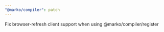 ```yaml
---
"@marko/compiler": patch
---
```


Fix browser-refresh client support when using @marko/compiler/register
